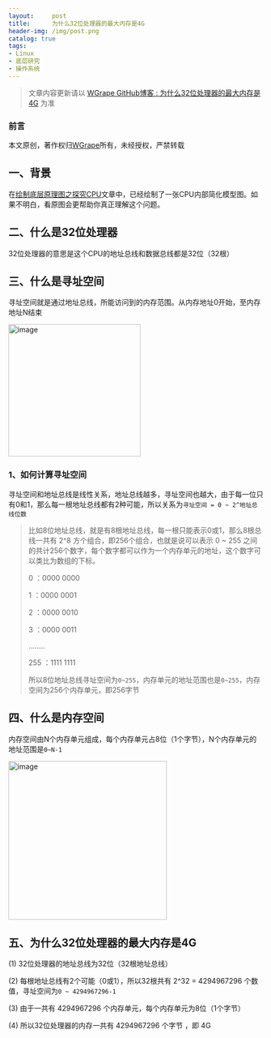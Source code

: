 ```yaml
---
layout:     post
title:      为什么32位处理器的最大内存是4G
header-img: /img/post.png
catalog: true
tags:
- Linux
- 底层研究
- 操作系统
---
```


> 文章内容更新请以 [WGrape GitHub博客 : 为什么32位处理器的最大内存是4G](https://github.com/WGrape/Blog/issues/247) 为准

### 前言
本文原创，著作权归[WGrape](https://github.com/WGrape)所有，未经授权，严禁转载

## 一、背景
在[绘制底层原理图之探究CPU](https://github.com/WGrape/Blog/issues/240)文章中，已经绘制了一张CPU内部简化模型图。如果不明白，看原图会更帮助你真正理解这个问题。

## 二、什么是32位处理器
32位处理器的意思是这个CPU的地址总线和数据总线都是32位（32根）

## 三、什么是寻址空间
寻址空间就是通过地址总线，所能访问到的内存范围。从内存地址0开始，至内存地址N结束

<img width="261" alt="image" src="https://user-images.githubusercontent.com/35942268/183464973-b6646400-ba33-4c38-a382-fbc941176269.png">

### 1、如何计算寻址空间
寻址空间和地址总线是线性关系，地址总线越多，寻址空间也越大，由于每一位只有0和1，那么每一根地址总线都有2种可能，所以关系为```寻址空间 = 0 ~ 2^地址总线位数```

> 比如8位地址总线，就是有8根地址总线，每一根只能表示0或1，那么8根总线一共有 2^8 方个组合，即256个组合，也就是说可以表示 0 ~ 255 之间的共计256个数字，每个数字都可以作为一个内存单元的地址，这个数字可以类比为数组的下标。
>
> 0 ：0000 0000
>
> 1 ：0000 0001
>
> 2 ：0000 0010
>
> 3 ：0000 0011
>
> ........
>
> 255 ：1111 1111
>
> 所以8位地址总线寻址空间为```0~255```，内存单元的地址范围也是```0~255```，内存空间为256个内存单元，即256字节

## 四、什么是内存空间
内存空间由N个内存单元组成，每个内存单元占8位（1个字节），N个内存单元的地址范围是```0~N-1```

<img width="313" alt="image" src="https://user-images.githubusercontent.com/35942268/183465025-316c1ce8-f4a8-4fcc-9b14-05e19986db55.png">

## 五、为什么32位处理器的最大内存是4G
(1) 32位处理器的地址总线为32位（32根地址总线）

(2) 每根地址总线有2个可能（0或1），所以32根共有 2^32 = 4294967296 个数值，寻址空间为```0 ~ 4294967296-1```

(3) 由于一共有 4294967296 个内存单元，每个内存单元为8位（1个字节）

(4) 所以32位处理器的内存一共有 4294967296 个字节 ，即 4G 
